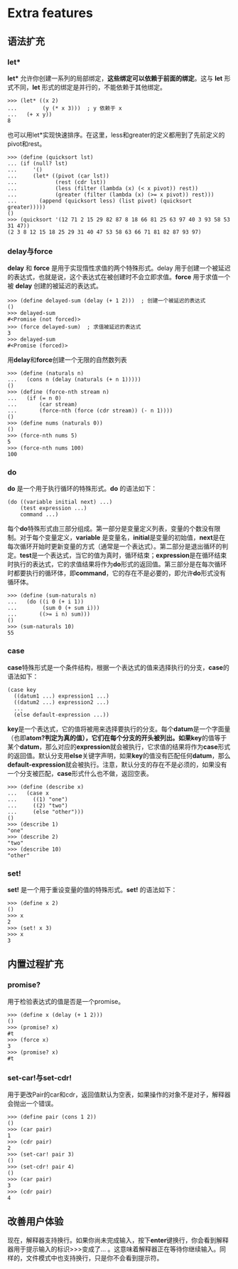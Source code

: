 # Extra features
## 语法扩充
### **let\***
**let\*** 允许你创建一系列的局部绑定，**这些绑定可以依赖于前面的绑定**。这与 **let** 形式不同，**let** 形式的绑定是并行的，不能依赖于其他绑定。
```
>>> (let* ((x 2)
...        (y (* x 3)))  ; y 依赖于 x
...   (+ x y))  
8
```
也可以用let*实现快速排序。在这里，less和greater的定义都用到了先前定义的pivot和rest。
```
>>> (define (quicksort lst)
... (if (null? lst)
...     '()
...     (let* ((pivot (car lst))
...            (rest (cdr lst))
...            (less (filter (lambda (x) (< x pivot)) rest))
...            (greater (filter (lambda (x) (>= x pivot)) rest)))
...       (append (quicksort less) (list pivot) (quicksort greater)))))
()
>>> (quicksort '(12 71 2 15 29 82 87 8 18 66 81 25 63 97 40 3 93 58 53 31 47))
(2 3 8 12 15 18 25 29 31 40 47 53 58 63 66 71 81 82 87 93 97)
```
### **delay**与**force**
**delay** 和 **force** 是用于实现惰性求值的两个特殊形式。delay 用于创建一个被延迟的表达式，也就是说，这个表达式在被创建时不会立即求值。**force** 用于求值一个被 **delay** 创建的被延迟的表达式。
```
>>> (define delayed-sum (delay (+ 1 2)))  ; 创建一个被延迟的表达式
()
>>> delayed-sum
#<Promise (not forced)>
>>> (force delayed-sum)  ; 求值被延迟的表达式
3
>>> delayed-sum
#<Promise (forced)>
```
用**delay**和**force**创建一个无限的自然数列表
```
>>> (define (naturals n)
...   (cons n (delay (naturals (+ n 1)))))
()
>>> (define (force-nth stream n)
...   (if (= n 0)
...       (car stream)
...       (force-nth (force (cdr stream)) (- n 1))))
()
>>> (define nums (naturals 0))
()
>>> (force-nth nums 5)  
5
>>> (force-nth nums 100)  
100
```
### **do**
**do** 是一个用于执行循环的特殊形式。**do** 的语法如下：
```
(do ((variable initial next) ...)
    (test expression ...)
    command ...)
```
每个**do**特殊形式由三部分组成。第一部分是变量定义列表，变量的个数没有限制。对于每个变量定义，**variable** 是变量名，**initial**是变量的初始值，**next**是在每次循环开始时更新变量的方式（通常是一个表达式）。第二部分是退出循环的判定。**test**是一个表达式，当它的值为真时，循环结束；**expression**是在循环结束时执行的表达式，它的求值结果将作为**do**形式的返回值。第三部分是在每次循环时都要执行的循环体，即**command**，它的存在不是必要的，即允许**do**形式没有循环体。
```
>>> (define (sum-naturals n)
...   (do ((i 0 (+ i 1))
...        (sum 0 (+ sum i)))
...       ((>= i n) sum)))
()
>>> (sum-naturals 10)
55
```
### **case**
**case**特殊形式是一个条件结构，根据一个表达式的值来选择执行的分支，**case**的语法如下：
```
(case key
  ((datum1 ...) expression1 ...)
  ((datum2 ...) expression2 ...)
  ...
  (else default-expression ...))
```
**key**是一个表达式，它的值将被用来选择要执行的分支。每个**datum**是一个字面量（也即**atom?**判定为真的值），它们在每个分支的开头被列出。如果**key**的值等于某个**datum**，那么对应的**expression**就会被执行，它求值的结果将作为**case**形式的返回值。默认分支用**else**关键字声明，如果**key**的值没有匹配任何**datum**，那么**default-expression**就会被执行。注意，默认分支的存在不是必须的，如果没有一个分支被匹配，**case**形式什么也不做，返回空表。
```
>>> (define (describe x)
...   (case x
...     ((1) "one")
...     ((2) "two")
...     (else "other")))
()
>>> (describe 1)  
"one"
>>> (describe 2)
"two"
>>> (describe 10) 
"other"
```
### **set!**
**set!** 是一个用于重设变量的值的特殊形式。**set!** 的语法如下：
```
>>> (define x 2)
()
>>> x
2
>>> (set! x 3)
>>> x
3
```
## 内置过程扩充
### **promise?**
用于检验表达式的值是否是一个promise。
```
>>> (define x (delay (+ 1 2)))
()
>>> (promise? x)
#t
>>> (force x)
3
>>> (promise? x)
#t
```
### **set-car!**与**set-cdr!**
用于更改Pair的car和cdr，返回值默认为空表，如果操作的对象不是对子，解释器会抛出一个错误。
```
>>> (define pair (cons 1 2))
()
>>> (car pair)
1
>>> (cdr pair)
2
>>> (set-car! pair 3)
()
>>> (set-cdr! pair 4)
()
>>> (car pair)
3
>>> (cdr pair)
4
```
## 改善用户体验
现在，解释器支持换行。如果你尚未完成输入，按下**enter**键换行，你会看到解释器用于提示输入的标识>>>变成了...  。这意味着解释器正在等待你继续输入。同样的，文件模式中也支持换行，只是你不会看到提示符。